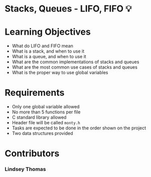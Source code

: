 # Stacks, Queues - LIFO, FIFO :bulb:

# Learning Objectives

- What do LIFO and FIFO mean
- What is a stack, and when to use it
- What is a queue, and when to use it
- What are the common implementations of stacks and queues
- What are the most common use cases of stacks and queues
- What is the proper way to use global variables

# Requirements

- Only one global variable allowed
- No more than 5 functions per file
- C standard library allowed
- Header file will be called `monty.h`
- Tasks are expected to be done in the order shown on the project
- Two data structures provided

# Contributors
### Lindsey Thomas
